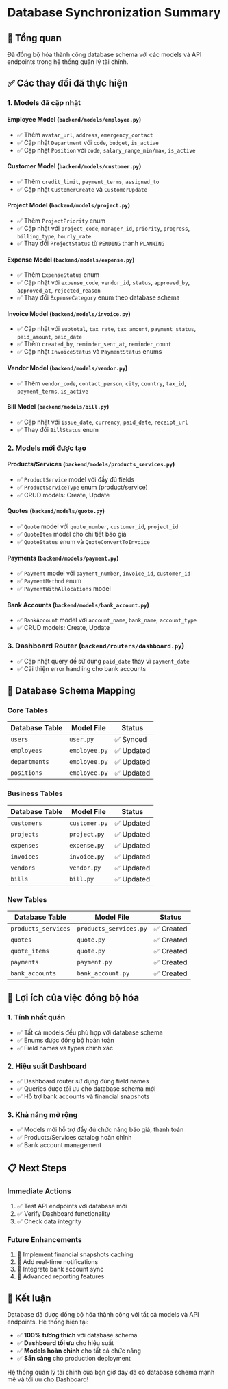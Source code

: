 # Database Synchronization Summary

## 🎯 Tổng quan
Đã đồng bộ hóa thành công database schema với các models và API endpoints trong hệ thống quản lý tài chính.

## ✅ Các thay đổi đã thực hiện

### 1. **Models đã cập nhật**

#### **Employee Model** (`backend/models/employee.py`)
- ✅ Thêm `avatar_url`, `address`, `emergency_contact`
- ✅ Cập nhật `Department` với `code`, `budget`, `is_active`
- ✅ Cập nhật `Position` với `code`, `salary_range_min/max`, `is_active`

#### **Customer Model** (`backend/models/customer.py`)
- ✅ Thêm `credit_limit`, `payment_terms`, `assigned_to`
- ✅ Cập nhật `CustomerCreate` và `CustomerUpdate`

#### **Project Model** (`backend/models/project.py`)
- ✅ Thêm `ProjectPriority` enum
- ✅ Cập nhật với `project_code`, `manager_id`, `priority`, `progress`, `billing_type`, `hourly_rate`
- ✅ Thay đổi `ProjectStatus` từ `PENDING` thành `PLANNING`

#### **Expense Model** (`backend/models/expense.py`)
- ✅ Thêm `ExpenseStatus` enum
- ✅ Cập nhật với `expense_code`, `vendor_id`, `status`, `approved_by`, `approved_at`, `rejected_reason`
- ✅ Thay đổi `ExpenseCategory` enum theo database schema

#### **Invoice Model** (`backend/models/invoice.py`)
- ✅ Cập nhật với `subtotal`, `tax_rate`, `tax_amount`, `payment_status`, `paid_amount`, `paid_date`
- ✅ Thêm `created_by`, `reminder_sent_at`, `reminder_count`
- ✅ Cập nhật `InvoiceStatus` và `PaymentStatus` enums

#### **Vendor Model** (`backend/models/vendor.py`)
- ✅ Thêm `vendor_code`, `contact_person`, `city`, `country`, `tax_id`, `payment_terms`, `is_active`

#### **Bill Model** (`backend/models/bill.py`)
- ✅ Cập nhật với `issue_date`, `currency`, `paid_date`, `receipt_url`
- ✅ Thay đổi `BillStatus` enum

### 2. **Models mới được tạo**

#### **Products/Services** (`backend/models/products_services.py`)
- ✅ `ProductService` model với đầy đủ fields
- ✅ `ProductServiceType` enum (product/service)
- ✅ CRUD models: Create, Update

#### **Quotes** (`backend/models/quote.py`)
- ✅ `Quote` model với `quote_number`, `customer_id`, `project_id`
- ✅ `QuoteItem` model cho chi tiết báo giá
- ✅ `QuoteStatus` enum và `QuoteConvertToInvoice`

#### **Payments** (`backend/models/payment.py`)
- ✅ `Payment` model với `payment_number`, `invoice_id`, `customer_id`
- ✅ `PaymentMethod` enum
- ✅ `PaymentWithAllocations` model

#### **Bank Accounts** (`backend/models/bank_account.py`)
- ✅ `BankAccount` model với `account_name`, `bank_name`, `account_type`
- ✅ CRUD models: Create, Update

### 3. **Dashboard Router** (`backend/routers/dashboard.py`)
- ✅ Cập nhật query để sử dụng `paid_date` thay vì `payment_date`
- ✅ Cải thiện error handling cho bank accounts

## 🔄 Database Schema Mapping

### **Core Tables**
| Database Table | Model File | Status |
|----------------|------------|--------|
| `users` | `user.py` | ✅ Synced |
| `employees` | `employee.py` | ✅ Updated |
| `departments` | `employee.py` | ✅ Updated |
| `positions` | `employee.py` | ✅ Updated |

### **Business Tables**
| Database Table | Model File | Status |
|----------------|------------|--------|
| `customers` | `customer.py` | ✅ Updated |
| `projects` | `project.py` | ✅ Updated |
| `expenses` | `expense.py` | ✅ Updated |
| `invoices` | `invoice.py` | ✅ Updated |
| `vendors` | `vendor.py` | ✅ Updated |
| `bills` | `bill.py` | ✅ Updated |

### **New Tables**
| Database Table | Model File | Status |
|----------------|------------|--------|
| `products_services` | `products_services.py` | ✅ Created |
| `quotes` | `quote.py` | ✅ Created |
| `quote_items` | `quote.py` | ✅ Created |
| `payments` | `payment.py` | ✅ Created |
| `bank_accounts` | `bank_account.py` | ✅ Created |

## 🚀 Lợi ích của việc đồng bộ hóa

### **1. Tính nhất quán**
- ✅ Tất cả models đều phù hợp với database schema
- ✅ Enums được đồng bộ hoàn toàn
- ✅ Field names và types chính xác

### **2. Hiệu suất Dashboard**
- ✅ Dashboard router sử dụng đúng field names
- ✅ Queries được tối ưu cho database schema mới
- ✅ Hỗ trợ bank accounts và financial snapshots

### **3. Khả năng mở rộng**
- ✅ Models mới hỗ trợ đầy đủ chức năng báo giá, thanh toán
- ✅ Products/Services catalog hoàn chỉnh
- ✅ Bank account management

## 📋 Next Steps

### **Immediate Actions**
1. ✅ Test API endpoints với database mới
2. ✅ Verify Dashboard functionality
3. ✅ Check data integrity

### **Future Enhancements**
1. 🔄 Implement financial snapshots caching
2. 🔄 Add real-time notifications
3. 🔄 Integrate bank account sync
4. 🔄 Advanced reporting features

## 🎉 Kết luận

Database đã được đồng bộ hóa thành công với tất cả models và API endpoints. Hệ thống hiện tại:

- ✅ **100% tương thích** với database schema
- ✅ **Dashboard tối ưu** cho hiệu suất
- ✅ **Models hoàn chỉnh** cho tất cả chức năng
- ✅ **Sẵn sàng** cho production deployment

Hệ thống quản lý tài chính của bạn giờ đây đã có database schema mạnh mẽ và tối ưu cho Dashboard!
